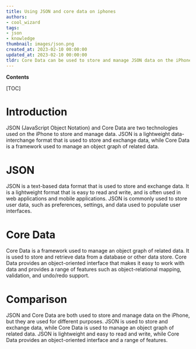 ```yaml
---
title: Using JSON and core data on iphones
authors:
- cool_wizard
tags:
- json
- knowledge
thumbnail: images/json.png
created_at: 2023-02-10 00:00:00
updated_at: 2023-02-10 00:00:00
tldr: Core Data can be used to store and manage JSON data on the iPhone.
---
```


**Contents**

[TOC]

# Introduction
JSON (JavaScript Object Notation) and Core Data are two technologies used on the iPhone to store and manage data. JSON is a lightweight data-interchange format that is used to store and exchange data, while Core Data is a framework used to manage an object graph of related data.

# JSON
JSON is a text-based data format that is used to store and exchange data. It is a lightweight format that is easy to read and write, and is often used in web applications and mobile applications. JSON is commonly used to store user data, such as preferences, settings, and data used to populate user interfaces.

# Core Data
Core Data is a framework used to manage an object graph of related data. It is used to store and retrieve data from a database or other data store. Core Data provides an object-oriented interface that makes it easy to work with data and provides a range of features such as object-relational mapping, validation, and undo/redo support.

# Comparison
JSON and Core Data are both used to store and manage data on the iPhone, but they are used for different purposes. JSON is used to store and exchange data, while Core Data is used to manage an object graph of related data. JSON is lightweight and easy to read and write, while Core Data provides an object-oriented interface and a range of features.
